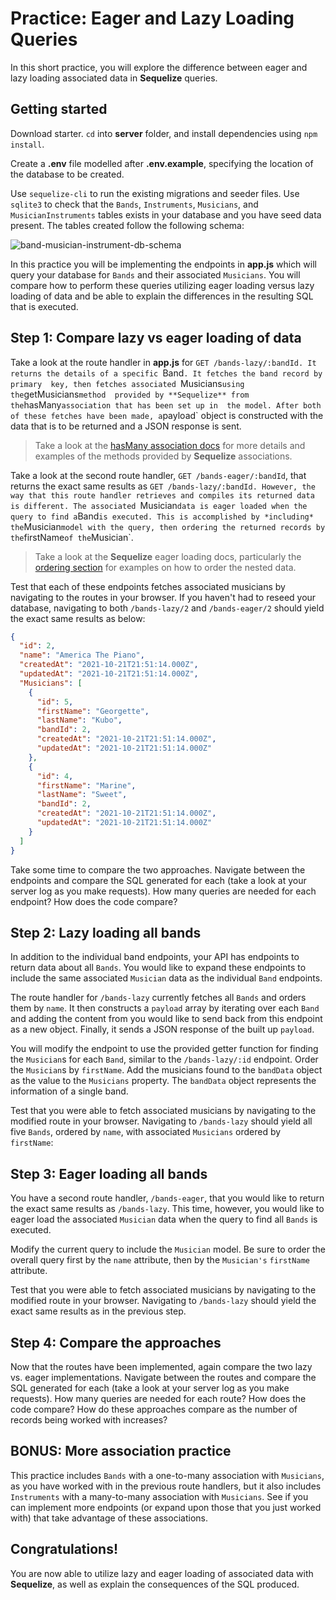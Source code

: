 # Practice: Eager and Lazy Loading Queries

In this short practice, you will explore the difference between eager and lazy 
loading associated data in **Sequelize** queries.

## Getting started

Download starter. `cd` into __server__ folder, and install dependencies using
`npm install`.

Create a __.env__ file modelled after __.env.example__, specifying the location 
of the database to be created.

Use `sequelize-cli` to run the existing migrations and seeder files.  Use 
`sqlite3` to check that the `Bands`, `Instruments`, `Musicians`, and 
`MusicianInstruments` tables exists in your database and you have seed data 
present. The tables created follow the following schema:

![band-musician-instrument-db-schema]

In this practice you will be implementing the endpoints in __app.js__ which will
query your database for `Bands` and their associated `Musicians`. You will 
compare how to perform these queries utilizing eager loading versus lazy loading 
of data and be able to explain the differences in the resulting SQL that is 
executed.

## Step 1: Compare lazy vs eager loading of data

Take a look at the route handler in __app.js__ for `GET /bands-lazy/:bandId. It 
returns the details of a specific `Band`. It fetches the band record by primary 
key, then fetches associated `Musicians` using the `getMusicians` method 
provided by **Sequelize** from the `hasMany` association that has been set up in 
the model. After both of these fetches have been made, a `payload` object is 
constructed with the data that is to be returned and a JSON response is sent.

> Take a look at the [hasMany association docs][hasMany-docs] for more details 
> and examples of the methods provided by **Sequelize** associations.

Take a look at the second route handler, `GET /bands-eager/:bandId`, that returns the
exact same results as `GET /bands-lazy/:bandId. However, the way that this route
handler retrieves and compiles its returned data is different. The associated
`Musician` data is eager loaded when the query to find a `Band` is executed. This is
accomplished by *including* the `Musician` model with the query, then ordering the
returned records by the `firstName` of the `Musician`.

> Take a look at the **Sequelize** eager loading docs, particularly the 
> [ordering section][order-eager-docs] for examples on how to order the nested 
> data.

Test that each of these endpoints fetches associated musicians by navigating to 
the routes in your browser. If you haven't had to reseed your database, 
navigating to both `/bands-lazy/2` and `/bands-eager/2` should yield the exact 
same results as below:

```json
{
  "id": 2,
  "name": "America The Piano",
  "createdAt": "2021-10-21T21:51:14.000Z",
  "updatedAt": "2021-10-21T21:51:14.000Z",
  "Musicians": [
    {
      "id": 5,
      "firstName": "Georgette",
      "lastName": "Kubo",
      "bandId": 2,
      "createdAt": "2021-10-21T21:51:14.000Z",
      "updatedAt": "2021-10-21T21:51:14.000Z"
    },
    {
      "id": 4,
      "firstName": "Marine",
      "lastName": "Sweet",
      "bandId": 2,
      "createdAt": "2021-10-21T21:51:14.000Z",
      "updatedAt": "2021-10-21T21:51:14.000Z"
    }
  ]
}
```

Take some time to compare the two approaches. Navigate between the endpoints
and compare the SQL generated for each (take a look at your server log as you
make requests). How many queries are needed for each endpoint? How does the code 
compare?


## Step 2: Lazy loading all bands

In addition to the individual band endpoints, your API has endpoints to return 
data about all `Bands`. You would like to expand these endpoints to include the 
same associated `Musician` data as the individual `Band` endpoints.

The route handler for `/bands-lazy` currently fetches all `Bands` and orders 
them by `name`. It then constructs a `payload` array by iterating over each 
`Band` and adding the content from you would like to send back from this 
endpoint as a new object. Finally, it sends a JSON response of the built up 
`payload`.

You will modify the endpoint to use the provided getter function for finding the
`Musician`s for each `Band`, similar to the `/bands-lazy/:id` endpoint. Order the
`Musician`s by `firstName`. Add the musicians found to the `bandData` object
as the value to the `Musicians` property. The `bandData` object represents the
information of a single band.

Test that you were able to fetch associated musicians by navigating to the
modified route in your browser. Navigating to `/bands-lazy` should yield all
five `Bands`, ordered by `name`, with associated `Musicians` ordered by
`firstName`:


## Step 3: Eager loading all bands

You have a second route handler, `/bands-eager`, that you would like to return 
the exact same results as `/bands-lazy`. This time, however, you would like to
eager load the associated `Musician` data when the query to find all `Bands` is
executed.

Modify the current query to include the `Musician` model. Be sure to order the 
overall query first by the `name` attribute, then by the `Musician's` 
`firstName` attribute.

Test that you were able to fetch associated musicians by navigating to the modified
route in your browser. Navigating to `/bands-lazy` should yield the exact same
results as in the previous step.


## Step 4: Compare the approaches

Now that the routes have been implemented, again compare the two lazy vs. eager
implementations. Navigate between the routes and compare the SQL generated for 
each (take a look at your server log as you make requests). How many queries are 
needed for each route? How does the code compare? How do these approaches 
compare as the number of records being worked with increases?


## BONUS: More association practice

This practice includes `Bands` with a one-to-many association with `Musicians`, 
as you have worked with in the previous route handlers, but it also includes 
`Instruments` with a many-to-many association with `Musicians`. See if you can 
implement more endpoints (or expand upon those that you just worked with) that 
take advantage of these associations.


## Congratulations!

You are now able to utilize lazy and eager loading of associated data with 
**Sequelize**, as well as explain the consequences of the SQL produced.


[band-musician-instrument-db-schema]: https://appacademy-open-assets.s3.us-west-1.amazonaws.com/Modular-Curriculum/content/week-11/practices/band-musician-instrument-db-schema.png
[band-musician-instrument-db-diagram-info]: https://appacademy-open-assets.s3.us-west-1.amazonaws.com/Modular-Curriculum/content/week-11/practices/band-musician-instrument-db-diagram-info.txt
[hasMany-docs]: https://sequelize.org/master/class/lib/associations/has-many.js~HasMany.html#instance-method-get
[order-eager-docs]: https://sequelize.org/master/manual/eager-loading.html#ordering-eager-loaded-associations